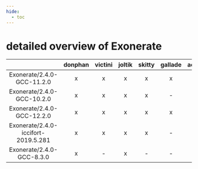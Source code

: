 ```yaml
---
hide:
  - toc
---
```


detailed overview of Exonerate
==============================

| |donphan|victini|joltik|skitty|gallade|accelgor|swalot|doduo|
| :---: | :---: | :---: | :---: | :---: | :---: | :---: | :---: | :---: |
|Exonerate/2.4.0-GCC-11.2.0|x|x|x|x|x|x|x|x|
|Exonerate/2.4.0-GCC-10.2.0|x|x|x|x|-|x|x|x|
|Exonerate/2.4.0-GCC-12.2.0|x|x|x|x|x|x|x|x|
|Exonerate/2.4.0-iccifort-2019.5.281|x|x|x|x|-|-|-|x|
|Exonerate/2.4.0-GCC-8.3.0|x|-|x|-|-|-|-|x|
